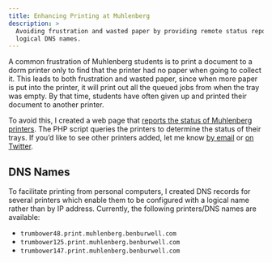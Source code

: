 ```yaml
---
title: Enhancing Printing at Muhlenberg
description: >
  Avoiding frustration and wasted paper by providing remote status reporting and
  logical DNS names.
---
```


A common frustration of Muhlenberg students is to print a document to a dorm
printer only to find that the printer had no paper when going to collect it.
This leads to both frustration and wasted paper, since when more paper is put
into the printer, it will print out all the queued jobs from when the tray was
empty. By that time, students have often given up and printed their document to
another printer.

<!--more-->

To avoid this, I created a web page that [reports the status of Muhlenberg
printers](http://mathcs.muhlenberg.edu/~bb246500/printers/). The PHP script
queries the printers to determine the status of their trays. If you’d like to
see other printers added, let me know [by email](mailto:hi@benburwell.com) or
[on Twitter](https://twitter.com/intent/tweet?text=@bburwell).

## DNS Names

To facilitate printing from personal computers, I created DNS records for
several printers which enable them to be configured with a logical name rather
than by IP address. Currently, the following printers/DNS names are available:

- `trumbower48.print.muhlenberg.benburwell.com`
- `trumbower125.print.muhlenberg.benburwell.com`
- `trumbower147.print.muhlenberg.benburwell.com`
